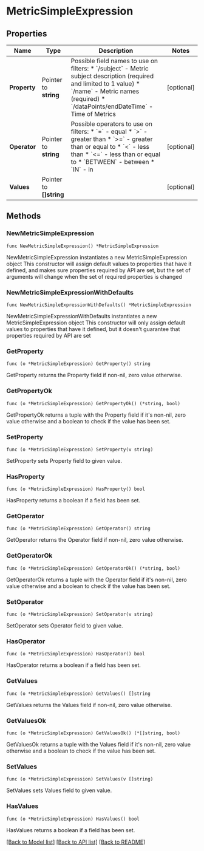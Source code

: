 # MetricSimpleExpression

## Properties

Name | Type | Description | Notes
------------ | ------------- | ------------- | -------------
**Property** | Pointer to **string** | Possible field names to use on filters:  * &#x60;/subject&#x60; - Metric subject description (required and limited to 1 value)  * &#x60;/name&#x60; - Metric names (required)  * &#x60;/dataPoints/endDateTime&#x60; - Time of Metrics  | [optional] 
**Operator** | Pointer to **string** | Possible operators to use on filters:  * &#x60;&#x3D;&#x60; - equal  * &#x60;&gt;&#x60; - greater than  * &#x60;&gt;&#x3D;&#x60; - greater than or equal to  * &#x60;&lt;&#x60; - less than  * &#x60;&lt;&#x3D;&#x60; - less than or equal to  * &#x60;BETWEEN&#x60; - between  * &#x60;IN&#x60; - in  | [optional] 
**Values** | Pointer to **[]string** |  | [optional] 

## Methods

### NewMetricSimpleExpression

`func NewMetricSimpleExpression() *MetricSimpleExpression`

NewMetricSimpleExpression instantiates a new MetricSimpleExpression object
This constructor will assign default values to properties that have it defined,
and makes sure properties required by API are set, but the set of arguments
will change when the set of required properties is changed

### NewMetricSimpleExpressionWithDefaults

`func NewMetricSimpleExpressionWithDefaults() *MetricSimpleExpression`

NewMetricSimpleExpressionWithDefaults instantiates a new MetricSimpleExpression object
This constructor will only assign default values to properties that have it defined,
but it doesn't guarantee that properties required by API are set

### GetProperty

`func (o *MetricSimpleExpression) GetProperty() string`

GetProperty returns the Property field if non-nil, zero value otherwise.

### GetPropertyOk

`func (o *MetricSimpleExpression) GetPropertyOk() (*string, bool)`

GetPropertyOk returns a tuple with the Property field if it's non-nil, zero value otherwise
and a boolean to check if the value has been set.

### SetProperty

`func (o *MetricSimpleExpression) SetProperty(v string)`

SetProperty sets Property field to given value.

### HasProperty

`func (o *MetricSimpleExpression) HasProperty() bool`

HasProperty returns a boolean if a field has been set.

### GetOperator

`func (o *MetricSimpleExpression) GetOperator() string`

GetOperator returns the Operator field if non-nil, zero value otherwise.

### GetOperatorOk

`func (o *MetricSimpleExpression) GetOperatorOk() (*string, bool)`

GetOperatorOk returns a tuple with the Operator field if it's non-nil, zero value otherwise
and a boolean to check if the value has been set.

### SetOperator

`func (o *MetricSimpleExpression) SetOperator(v string)`

SetOperator sets Operator field to given value.

### HasOperator

`func (o *MetricSimpleExpression) HasOperator() bool`

HasOperator returns a boolean if a field has been set.

### GetValues

`func (o *MetricSimpleExpression) GetValues() []string`

GetValues returns the Values field if non-nil, zero value otherwise.

### GetValuesOk

`func (o *MetricSimpleExpression) GetValuesOk() (*[]string, bool)`

GetValuesOk returns a tuple with the Values field if it's non-nil, zero value otherwise
and a boolean to check if the value has been set.

### SetValues

`func (o *MetricSimpleExpression) SetValues(v []string)`

SetValues sets Values field to given value.

### HasValues

`func (o *MetricSimpleExpression) HasValues() bool`

HasValues returns a boolean if a field has been set.


[[Back to Model list]](../README.md#documentation-for-models) [[Back to API list]](../README.md#documentation-for-api-endpoints) [[Back to README]](../README.md)


